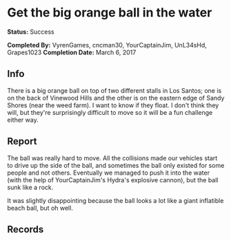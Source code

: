 # Get the big orange ball in the water

**Status:** <span class="status complete">Success</span>

**Completed By:** <span>VyrenGames</span>, <span>cncman30</span>, <span>YourCaptainJim</span>, <span>UnL34sHd</span>, <span>Grapes1023</span>
**Completion Date:** March 6, 2017

## Info
There is a big orange ball on top of two different stalls in Los Santos; one is on the back of Vinewood Hills and the other is on the eastern edge of Sandy Shores (near the weed farm). I want to know if they float. I don't think they will, but they're surprisingly difficult to move so it will be a fun challenge either way. 

## Report

The ball was really hard to move. All the collisions made our vehicles start to drive up the side of the ball, and sometimes the ball only existed for some people and not others. Eventually we managed to push it into the water (with the help of YourCaptainJim's Hydra's explosive cannon), but the ball sunk like a rock. 

It was slightly disappointing because the ball looks a lot like a giant inflatible beach ball, but oh well. 

## Records